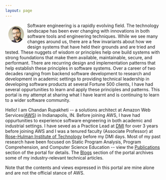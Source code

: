 ```yaml
---
layout: page
---
```


<img src="assets/images/ChandanRupakhetiAvatar.png" alt="Chandan Rupakheti" width="10%" height="10%" style="vertical-align:top;float:left;margin:10px"/>

Software engineering is a rapidly evolving field. The technology landscape has been ever changing with innovations in both software tools and engineering techniques. While we see many changes around us, there are a few invariants about how we design systems that have held their grounds and are tried and tested. These nuggets of wisdom or principles help one build systems with strong foundations that make them available, maintainable, secure, and performant. There are recurring design and implementation patterns that help establish these principles in software systems. Over a career of two decades ranging from backend software development to research and development in academic settings to providing technical leadership in developing software products at several Fortune 500 clients, I have had several oppurtunities to learn and apply these principles and patterns. This portal is my attempt at sharing what I have learnt and is continuing to learn to a wider software community.

Hello! I am Chandan Rupakheti -- a solutions architect at Amazon Web Services([AWS]((https://aws.amazon.com/))) in Indianapolis, IN. Before joining AWS, I have had oppurtunities to experience software engneering in both academic and industrial settings. I have seved as a Practice Lead at [DMI](https://dminc.com) for over 3 years before joining AWS and I was a tenured faculty (Associate Professor) at [Rose-Hulman Institute of Technology](https://www.rose-hulman.edu/) before my DMI days. Most of my past research have been focused on Static Program Analysis, Program Comprehension, and Computer Science Education -- view the [Publications](publication.html) section of the portal for details. The [Blogs](blog.html) section of the portal archives some of my industry-relevant technical articles.

Note that the contents and views expressed in this portal are mine alone and are not the official stance of AWS.
